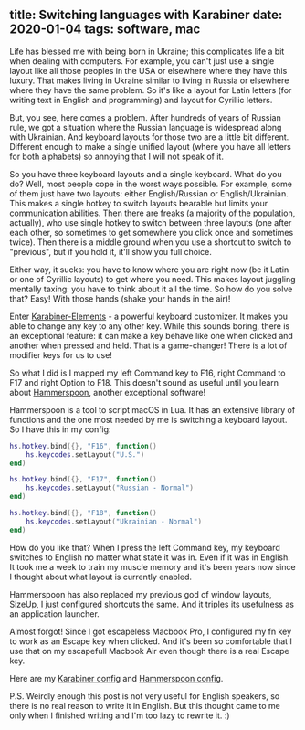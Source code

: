 title: Switching languages with Karabiner
date: 2020-01-04
tags: software, mac
----

Life has blessed me with being born in Ukraine; this complicates life a bit when dealing with computers. For example, you can't just use a single layout like all those peoples in the USA or elsewhere where they have this luxury. That makes living in Ukraine similar to living in Russia or elsewhere where they have the same problem. So it's like a layout for Latin letters (for writing text in English and programming) and layout for Cyrillic letters.

But, you see, here comes a problem. After hundreds of years of Russian rule, we got a situation where the Russian language is widespread along with Ukrainian. And keyboard layouts for those two are a little bit different. Different enough to make a single unified layout (where you have all letters for both alphabets) so annoying that I will not speak of it.

So you have three keyboard layouts and a single keyboard. What do you do? Well, most people cope in the worst ways possible. For example, some of them just have two layouts: either English/Russian or English/Ukrainian. This makes a single hotkey to switch layouts bearable but limits your communication abilities. Then there are freaks (a majority of the population, actually), who use single hotkey to switch between three layouts (one after each other, so sometimes to get somewhere you click once and sometimes twice). Then there is a middle ground when you use a shortcut to switch to "previous", but if you hold it, it'll show you full choice.

Either way, it sucks: you have to know where you are right now (be it Latin or one of Cyrillic layouts) to get where you need. This makes layout juggling mentally taxing: you have to think about it all the time. So how do you solve that? Easy! With those hands (shake your hands in the air)!

Enter [Karabiner-Elements](https://pqrs.org/osx/karabiner/) - a powerful keyboard customizer. It makes you able to change any key to any other key. While this sounds boring, there is an exceptional feature: it can make a key behave like one when clicked and another when pressed and held. That is a game-changer! There is a lot of modifier keys for us to use!

So what I did is I mapped my left Command key to F16, right Command to F17 and right Option to F18. This doesn't sound as useful until you learn about [Hammerspoon](https://www.hammerspoon.org/), another exceptional software!

Hammerspoon is a tool to script macOS in Lua. It has an extensive library of functions and the one most needed by me is switching a keyboard layout. So I have this in my config:

```lua
hs.hotkey.bind({}, "F16", function()
    hs.keycodes.setLayout("U.S.")
end)

hs.hotkey.bind({}, "F17", function()
    hs.keycodes.setLayout("Russian - Normal")
end)

hs.hotkey.bind({}, "F18", function()
    hs.keycodes.setLayout("Ukrainian - Normal")
end)
```

How do you like that? When I press the left Command key, my keyboard switches to English no matter what state it was in. Even if it was in English. It took me a week to train my muscle memory and it's been years now since I thought about what layout is currently enabled.

Hammerspoon has also replaced my previous god of window layouts, SizeUp, I just configured shortcuts the same. And it triples its usefulness as an application launcher.

Almost forgot! Since I got escapeless Macbook Pro, I configured my fn key to work as an Escape key when clicked. And it's been so comfortable that I use that on my escapefull Macbook Air even though there is a real Escape key.

Here are my [Karabiner config](https://github.com/piranha/conf/blob/master/karabiner.json) and [Hammerspoon config](https://github.com/piranha/conf/blob/master/hammerspoon.lua).

P.S. Weirdly enough this post is not very useful for English speakers, so there is no real reason to write it in English. But this thought came to me only when I finished writing and I'm too lazy to rewrite it. :)
